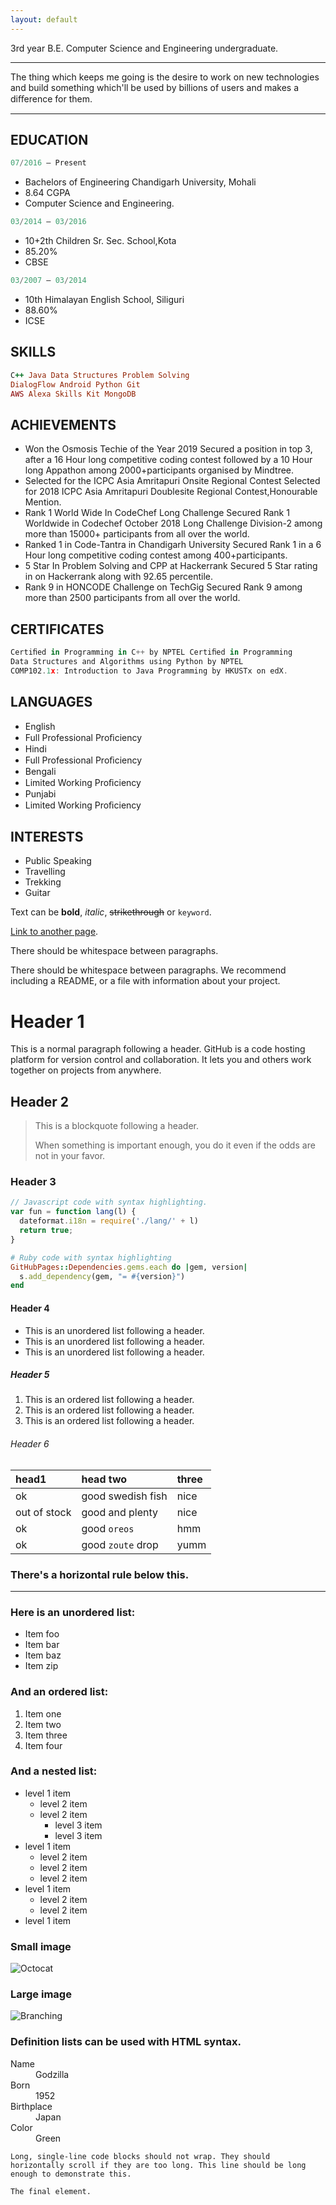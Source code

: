 ```yaml
---
layout: default
---
```


3rd year B.E. Computer Science and Engineering undergraduate.

* * *
The thing which keeps me going is the desire to work on new technologies and build something which'll be used by billions of users and makes a diﬀerence for them.

* * *

## EDUCATION

```js
07/2016 – Present
```
- Bachelors of Engineering Chandigarh University, Mohali
 - 8.64 CGPA
- Computer Science and Engineering.
```js
03/2014 – 03/2016
```
- 10+2th Children Sr. Sec. School,Kota
 - 85.20%
 - CBSE
```js
03/2007 – 03/2014
```
- 10th Himalayan English School, Siliguri
 - 88.60%
 - ICSE

## SKILLS

```ruby
C++ Java Data Structures Problem Solving
DialogFlow Android Python Git
AWS Alexa Skills Kit MongoDB
```

## ACHIEVEMENTS 

- Won the Osmosis Techie of the Year 2019 Secured a position in top 3, after a 16 Hour long competitive coding contest followed by a 10 Hour long Appathon among 2000+participants organised by Mindtree.
- Selected for the ICPC Asia Amritapuri Onsite Regional Contest Selected for 2018 ICPC Asia Amritapuri Doublesite Regional Contest,Honourable Mention.
- Rank 1 World Wide In CodeChef Long Challenge Secured Rank 1 Worldwide in Codechef October 2018 Long Challenge Division-2 among more than 15000+ participants from all over the world. 
- Ranked 1 in Code-Tantra in Chandigarh University Secured Rank 1 in a 6 Hour long competitive coding contest among 400+participants.
- 5 Star In Problem Solving and CPP at Hackerrank Secured 5 Star rating in on Hackerrank along with 92.65 percentile.
- Rank 9 in HONCODE Challenge on TechGig Secured Rank 9 among more than 2500 participants from all over the world.

## CERTIFICATES 

```js
Certiﬁed in Programming in C++ by NPTEL Certiﬁed in Programming
Data Structures and Algorithms using Python by NPTEL
COMP102.1x: Introduction to Java Programming by HKUSTx on edX.
```
## LANGUAGES

- English
 - Full Professional Proﬁciency
- Hindi
 - Full Professional Proﬁciency
- Bengali
 - Limited Working Proﬁciency
- Punjabi
 - Limited Working Proﬁciency

## INTERESTS

* Public Speaking
* Travelling 
* Trekking 
* Guitar





Text can be **bold**, _italic_, ~~strikethrough~~ or `keyword`.

[Link to another page](./another-page.html).

There should be whitespace between paragraphs.

There should be whitespace between paragraphs. We recommend including a README, or a file with information about your project.

# Header 1

This is a normal paragraph following a header. GitHub is a code hosting platform for version control and collaboration. It lets you and others work together on projects from anywhere.

## Header 2

> This is a blockquote following a header.
>
> When something is important enough, you do it even if the odds are not in your favor.

### Header 3

```js
// Javascript code with syntax highlighting.
var fun = function lang(l) {
  dateformat.i18n = require('./lang/' + l)
  return true;
}
```

```ruby
# Ruby code with syntax highlighting
GitHubPages::Dependencies.gems.each do |gem, version|
  s.add_dependency(gem, "= #{version}")
end
```

#### Header 4

*   This is an unordered list following a header.
*   This is an unordered list following a header.
*   This is an unordered list following a header.

##### Header 5

1.  This is an ordered list following a header.
2.  This is an ordered list following a header.
3.  This is an ordered list following a header.

###### Header 6

| head1        | head two          | three |
|:-------------|:------------------|:------|
| ok           | good swedish fish | nice  |
| out of stock | good and plenty   | nice  |
| ok           | good `oreos`      | hmm   |
| ok           | good `zoute` drop | yumm  |

### There's a horizontal rule below this.

* * *

### Here is an unordered list:

*   Item foo
*   Item bar
*   Item baz
*   Item zip

### And an ordered list:

1.  Item one
1.  Item two
1.  Item three
1.  Item four

### And a nested list:

- level 1 item
  - level 2 item
  - level 2 item
    - level 3 item
    - level 3 item
- level 1 item
  - level 2 item
  - level 2 item
  - level 2 item
- level 1 item
  - level 2 item
  - level 2 item
- level 1 item

### Small image

![Octocat](https://github.githubassets.com/images/icons/emoji/octocat.png)

### Large image

![Branching](https://guides.github.com/activities/hello-world/branching.png)


### Definition lists can be used with HTML syntax.

<dl>
<dt>Name</dt>
<dd>Godzilla</dd>
<dt>Born</dt>
<dd>1952</dd>
<dt>Birthplace</dt>
<dd>Japan</dd>
<dt>Color</dt>
<dd>Green</dd>
</dl>

```
Long, single-line code blocks should not wrap. They should horizontally scroll if they are too long. This line should be long enough to demonstrate this.
```

```
The final element.
```
